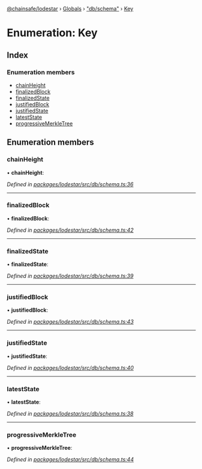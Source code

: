 [@chainsafe/lodestar](../README.md) › [Globals](../globals.md) › ["db/schema"](../modules/_db_schema_.md) › [Key](_db_schema_.key.md)

# Enumeration: Key

## Index

### Enumeration members

* [chainHeight](_db_schema_.key.md#chainheight)
* [finalizedBlock](_db_schema_.key.md#finalizedblock)
* [finalizedState](_db_schema_.key.md#finalizedstate)
* [justifiedBlock](_db_schema_.key.md#justifiedblock)
* [justifiedState](_db_schema_.key.md#justifiedstate)
* [latestState](_db_schema_.key.md#lateststate)
* [progressiveMerkleTree](_db_schema_.key.md#progressivemerkletree)

## Enumeration members

###  chainHeight

• **chainHeight**:

*Defined in [packages/lodestar/src/db/schema.ts:36](https://github.com/ChainSafe/lodestar/blob/c806550/packages/lodestar/src/db/schema.ts#L36)*

___

###  finalizedBlock

• **finalizedBlock**:

*Defined in [packages/lodestar/src/db/schema.ts:42](https://github.com/ChainSafe/lodestar/blob/c806550/packages/lodestar/src/db/schema.ts#L42)*

___

###  finalizedState

• **finalizedState**:

*Defined in [packages/lodestar/src/db/schema.ts:39](https://github.com/ChainSafe/lodestar/blob/c806550/packages/lodestar/src/db/schema.ts#L39)*

___

###  justifiedBlock

• **justifiedBlock**:

*Defined in [packages/lodestar/src/db/schema.ts:43](https://github.com/ChainSafe/lodestar/blob/c806550/packages/lodestar/src/db/schema.ts#L43)*

___

###  justifiedState

• **justifiedState**:

*Defined in [packages/lodestar/src/db/schema.ts:40](https://github.com/ChainSafe/lodestar/blob/c806550/packages/lodestar/src/db/schema.ts#L40)*

___

###  latestState

• **latestState**:

*Defined in [packages/lodestar/src/db/schema.ts:38](https://github.com/ChainSafe/lodestar/blob/c806550/packages/lodestar/src/db/schema.ts#L38)*

___

###  progressiveMerkleTree

• **progressiveMerkleTree**:

*Defined in [packages/lodestar/src/db/schema.ts:44](https://github.com/ChainSafe/lodestar/blob/c806550/packages/lodestar/src/db/schema.ts#L44)*
